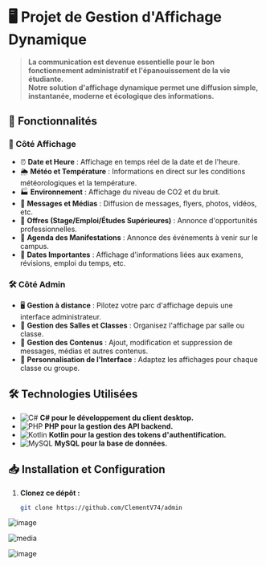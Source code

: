 # 🖥️ Projet de Gestion d'Affichage Dynamique

> **La communication est devenue essentielle pour le bon fonctionnement administratif et l'épanouissement de la vie étudiante.**  
> **Notre solution d'affichage dynamique permet une diffusion simple, instantanée, moderne et écologique des informations.**

## 🚀 Fonctionnalités

### 🎯 Côté Affichage
- ⏰ **Date et Heure** : Affichage en temps réel de la date et de l'heure.
- 🌦️ **Météo et Température** : Informations en direct sur les conditions météorologiques et la température.
- 🏭 **Environnement** : Affichage du niveau de CO2 et du bruit.
- 📢 **Messages et Médias** : Diffusion de messages, flyers, photos, vidéos, etc.
- 💼 **Offres (Stage/Emploi/Études Supérieures)** : Annonce d'opportunités professionnelles.
- 📅 **Agenda des Manifestations** : Annonce des événements à venir sur le campus.
- 📆 **Dates Importantes** : Affichage d'informations liées aux examens, révisions, emploi du temps, etc.

### 🛠️ Côté Admin
- 🖥️ **Gestion à distance** : Pilotez votre parc d'affichage depuis une interface administrateur.
- 🏫 **Gestion des Salles et Classes** : Organisez l'affichage par salle ou classe.
- 📝 **Gestion des Contenus** : Ajout, modification et suppression de messages, médias et autres contenus.
- 🎨 **Personnalisation de l'Interface** : Adaptez les affichages pour chaque classe ou groupe.

## 🛠️ Technologies Utilisées
- ![C#](https://img.shields.io/badge/C%23-%23239120.svg?style=for-the-badge&logo=c-sharp&logoColor=white) **C# pour le développement du client desktop.**
- ![PHP](https://img.shields.io/badge/PHP-777BB4?style=for-the-badge&logo=php&logoColor=white) **PHP pour la gestion des API backend.**
- ![Kotlin](https://img.shields.io/badge/Kotlin-%230095D5.svg?style=for-the-badge&logo=kotlin&logoColor=white) **Kotlin pour la gestion des tokens d'authentification.**
- ![MySQL](https://img.shields.io/badge/MySQL-4479A1?style=for-the-badge&logo=mysql&logoColor=white) **MySQL pour la base de données.**

## 📥 Installation et Configuration

1. **Clonez ce dépôt :**
   ```bash
   git clone https://github.com/ClementV74/admin


![image](https://github.com/user-attachments/assets/e005fedf-2444-4553-8384-b8f93f434f70)

![media](https://github.com/user-attachments/assets/a0681f84-33e8-401d-ab6f-15489954db8f)

![image](https://github.com/user-attachments/assets/2160b46e-7dfa-4093-9ba9-221d3b5b5308)

